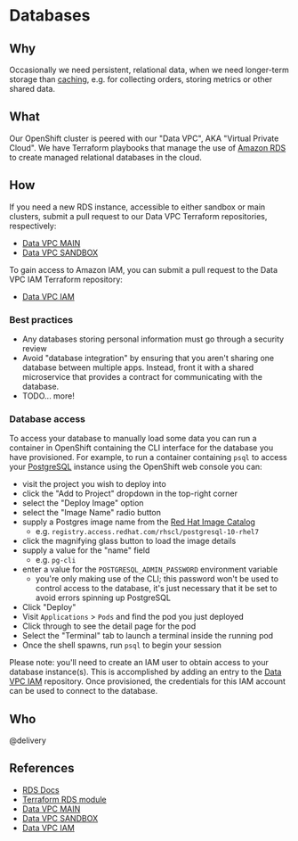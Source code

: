 # Databases

## Why

Occasionally we need persistent, relational data, when we need longer-term storage than [caching](caching.md), e.g. for collecting orders, storing metrics or other shared data.

## What

Our OpenShift cluster is peered with our "Data VPC", AKA "Virtual Private Cloud". We have Terraform playbooks that manage the use of [Amazon RDS](http://docs.aws.amazon.com/AmazonRDS/latest/UserGuide/Welcome.html) to create managed relational databases in the cloud.

## How

If you need a new RDS instance, accessible to either sandbox or main clusters, submit a pull request to our Data VPC Terraform repositories, respectively:

- [Data VPC MAIN](https://github.com/telus/terraform-openshift-datavpc-main)
- [Data VPC SANDBOX](https://github.com/telus/terraform-openshift-datavpc-sandbox)

To gain access to Amazon IAM, you can submit a pull request to the Data VPC IAM Terraform repository:

- [Data VPC IAM](https://github.com/telus/terraform-openshift-datavpc-iam)

### Best practices

- Any databases storing personal information must go through a security review
- Avoid "database integration" by ensuring that you aren't sharing one database between multiple apps. Instead, front it with a shared microservice that provides a contract for communicating with the database.
- TODO... more!

### Database access

To access your database to manually load some data you can run a container in OpenShift containing the CLI interface for the database you have provisioned. For example, to run a container containing `psql` to access your [PostgreSQL](https://www.postgresql.org) instance using the OpenShift web console you can:

- visit the project you wish to deploy into
- click the "Add to Project" dropdown in the top-right corner
- select the "Deploy Image" option
- select the "Image Name" radio button
- supply a Postgres image name from the [Red Hat Image Catalog](https://access.redhat.com/containers/)
    - e.g. `registry.access.redhat.com/rhscl/postgresql-10-rhel7`
- click the magnifying glass button to load the image details
- supply a value for the "name" field
    - e.g. `pg-cli`
- enter a value for the `POSTGRESQL_ADMIN_PASSWORD` environment variable
    - you're only making use of the CLI; this password won't be used to control access to the database, it's just necessary that it be set to avoid errors spinning up PostgreSQL
- Click "Deploy"
- Visit `Applications` > `Pods` and find the pod you just deployed
- Click through to see the detail page for the pod
- Select the "Terminal" tab to launch a terminal inside the running pod
- Once the shell spawns, run `psql` to begin your session

Please note: you'll need to create an IAM user to obtain access to your database instance(s). This is accomplished by adding an entry to the [Data VPC IAM](https://github.com/telus/terraform-openshift-datavpc-iam) repository. Once provisioned, the credentials for this IAM account can be used to connect to the database.

## Who

@delivery

## References

- [RDS Docs](http://docs.aws.amazon.com/AmazonRDS/latest/UserGuide/Welcome.html)
- [Terraform RDS module](https://github.com/telus/terraform-aws_rds_cluster)
- [Data VPC MAIN](https://github.com/telus/terraform-openshift-datavpc-main)
- [Data VPC SANDBOX](https://github.com/telus/terraform-openshift-datavpc-sandbox)
- [Data VPC IAM](https://github.com/telus/terraform-openshift-datavpc-iam)
